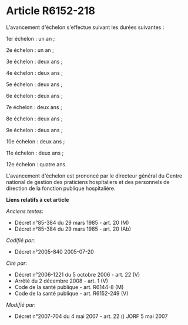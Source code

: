 # Article R6152-218

L'avancement d'échelon s'effectue suivant les durées suivantes :

1er échelon : un an ;

2e échelon : un an ;

3e échelon : deux ans ;

4e échelon : deux ans ;

5e échelon : deux ans ;

6e échelon : deux ans ;

7e échelon : deux ans ;

8e échelon : deux ans ;

9e échelon : deux ans ;

10e échelon : deux ans ;

11e échelon : deux ans ;

12e échelon : quatre ans.

L'avancement d'échelon est prononcé par le directeur général du Centre national de gestion des praticiens hospitaliers et des
personnels de direction de la fonction publique hospitalière.

**Liens relatifs à cet article**

_Anciens textes_:

  - Décret n°85-384 du 29 mars 1985 - art. 20 (M)
  - Décret n°85-384 du 29 mars 1985 - art. 20 (Ab)

_Codifié par_:

  - Décret n°2005-840 2005-07-20

_Cité par_:

  - Décret n°2006-1221 du 5 octobre 2006 - art. 22 (V)
  - Arrêté du 2 décembre 2008 - art. 1 (V)
  - Code de la santé publique - art. R6144-8 (M)
  - Code de la santé publique - art. R6152-249 (V)

_Modifié par_:

  - Décret n°2007-704 du 4 mai 2007 - art. 22 () JORF 5 mai 2007
